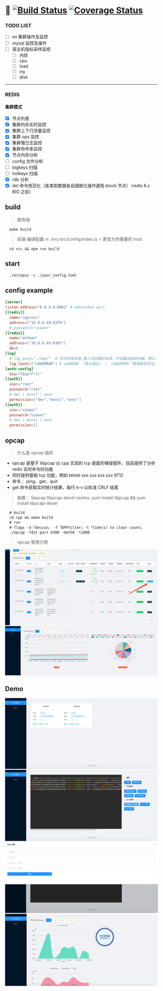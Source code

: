 # :octopus: [![Build Status](https://travis-ci.com/wziww/octopus.svg?branch=master)](https://travis-ci.com/wziww/octopus) [![Coverage Status](https://codecov.io/gh/wziww/octopus/branch/master/graph/badge.svg)](https://codecov.io/gh/wziww/octopus)
### TODO LIST
- [ ] es 集群操作及监控
- [ ] mysql 监控及操作
- [ ] 宿主机指标采样监控
  - [ ] 内存
  - [ ] cpu
  - [ ] load
  - [ ] irq
  - [ ] disk
---
### REDIS
#### 集群模式
- [x] 节点列表
- [x] 集群内存实时监控
- [x] 集群上下行流量监控
- [x] 集群 ops 监控
- [x] 集群慢日志监控
- [x] 集群命中率监控
- [x] 节点内存分析
- [ ] config 文件分析
- [ ] bigkeys 扫描
- [ ] hotkeys 扫描
- [x] rdb 分析
- [x] del 命令规范化（各类型数据各自细致化操作避免 block 节点）（redis 6.x BIO 之前）
## build
> 服务端
```shell
  make build
```
> 前端
> 编译配置 vi ./src/src/config/index.js > 更改为你需要的 host
```shell
  cd src && npm run build
```
## start
```shell
  ./octopus -c ./your_config.toml
```
## config example
```toml
[server]
listen_address="0.0.0.0:8081" # websocket port
[[redis]]
  name="impress"
  address=["10.0.6.49:6379"]
  # password="viewer"
[[redis]]
  name="antman"
  address=["10.0.6.49:6382"]
  db=0
[log]
  # log_path="./tmp/"  # 日志存放目录,需人为创建好目录，不设置该值的时候，默认 stdout 进行日志输出
  log_level=["LOGERROR"] # LOGNONE 「禁止输出」 |  LOGERROR「错误级别日志」  |  LOGWARN「警告级别」  |  LOGDEBUG「debug 级别，该级别包含大量日志（含所有操作命令记录），谨慎使用」    默认 LOGERROR
[auth-config]
  key="F$&&*F*J)"
[[auth]]
  user="root"
  password="root"
  # dev | monit | exec
  permission=["dev","monit","exec"]  
[[auth]]
  user="viewer"
  password="viewer"
  # dev | monit | exec
  permission=[]  
```
## opcap
> 什么是 opcap 插件
- opcap 是基于 libpcap 以 cpp 实现的 tcp 层面的嗅探插件，目前提供了分析 redis 实时命令的功能
- 同时提供基础 tcp 功能，例如 telnet xxx.xxx.xxx.xxx 9712
- 命令： ping、get、quit
- get 命令获取实时统计结果，每行 k-v 以标准 CRLF 结尾
>  依赖： libpcap libpcap-devel
> centos: yum install libpcap && yum install libpcap-devel
``` shell
  # build
  cd cpp && make build
  # run
  # flags -d「device」 -f「BPFFilter」-t「time(s) to clear count」
  ./opcap -fdst port 6380 -deth0 -t1000
```
> opcap 使用示例

![avatar](./img/opcap-pre.png)
![avatar](./img/opcap.png)

## Demo
![avatar](./img/clusterList.png)
![avatar](./img/devMode.png)
![avatar](./img/devSlotMigra.png)
![avatar](./img/monitorMode.png)